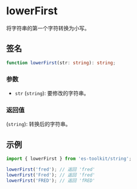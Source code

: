 # lowerFirst

将字符串的第一个字符转换为小写。

## 签名

```typescript
function lowerFirst(str: string): string;
```

### 参数

- `str` (`string`): 要修改的字符串。

### 返回值

(`string`): 转换后的字符串。

## 示例

```typescript
import { lowerFirst } from 'es-toolkit/string';

lowerFirst('fred'); // 返回 'fred'
lowerFirst('Fred'); // 返回 'fred'
lowerFirst('FRED'); // 返回 'fRED'
```
